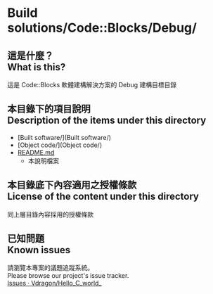 # Build solutions/Code::Blocks/Debug/
## 這是什麼？<br />What is this?
這是 Code::Blocks 軟體建構解決方案的 Debug 建構目標目錄

## 本目錄下的項目說明<br />Description of the items under this directory
* [Built software/](Built software/)
* [Object code/](Object code/)
* [README.md](README.md)
	* 本說明檔案

## 本目錄底下內容適用之授權條款<br />License of the content under this directory
同上層目錄內容採用的授權條款

## 已知問題<br />Known issues
請瀏覽本專案的議題追蹤系統。  
Please browse our project's issue tracker.  
[Issues · Vdragon/Hello_C_world_](https://github.com/Vdragon/Hello_C_world_/issues)